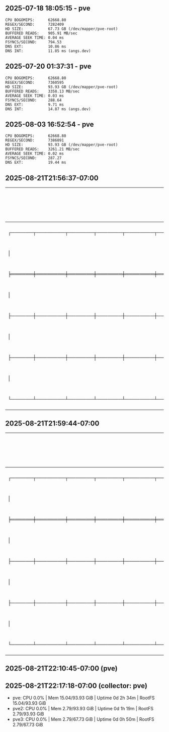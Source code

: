 
## 2025-07-18 18:05:15 - pve

```
CPU BOGOMIPS:      62668.80
REGEX/SECOND:      7282409
HD SIZE:           67.73 GB (/dev/mapper/pve-root)
BUFFERED READS:    905.91 MB/sec
AVERAGE SEEK TIME: 0.04 ms
FSYNCS/SECOND:     794.53
DNS EXT:           10.86 ms
DNS INT:           11.85 ms (angs.dev)
```

## 2025-07-20 01:37:31 - pve

```
CPU BOGOMIPS:      62668.80
REGEX/SECOND:      7360595
HD SIZE:           93.93 GB (/dev/mapper/pve-root)
BUFFERED READS:    3358.13 MB/sec
AVERAGE SEEK TIME: 0.03 ms
FSYNCS/SECOND:     288.64
DNS EXT:           9.71 ms
DNS INT:           14.87 ms (angs.dev)
```

## 2025-08-03 16:52:54 - pve

```
CPU BOGOMIPS:      62668.80
REGEX/SECOND:      7386091
HD SIZE:           93.93 GB (/dev/mapper/pve-root)
BUFFERED READS:    3261.21 MB/sec
AVERAGE SEEK TIME: 0.02 ms
FSYNCS/SECOND:     287.27
DNS EXT:           19.44 ms
```

## 2025-08-21T21:56:37-07:00

| Node | CPU % | Mem Used / Total (GiB) | Uptime (s) |
|------|------:|-------------------------:|-------------:|
| ┌──────┬────────┬───────┬───────┬────────┬───────────┬──────────┬─────────────────────────────────────────────────────────────────────────────────────────────────┬───────────┐ | -nan | 0.00 / 0.00 |  |
| │ | -nan | 0.00 / 0.00 | │ |
| ╞══════╪════════╪═══════╪═══════╪════════╪═══════════╪══════════╪═════════════════════════════════════════════════════════════════════════════════════════════════╪═══════════╡ | -nan | 0.00 / 0.00 |  |
| │ | -nan | 0.00 / 0.00 | │ |
| ├──────┼────────┼───────┼───────┼────────┼───────────┼──────────┼─────────────────────────────────────────────────────────────────────────────────────────────────┼───────────┤ | -nan | 0.00 / 0.00 |  |
| │ | -nan | 0.00 / 0.00 | │ |
| ├──────┼────────┼───────┼───────┼────────┼───────────┼──────────┼─────────────────────────────────────────────────────────────────────────────────────────────────┼───────────┤ | -nan | 0.00 / 0.00 |  |
| │ | -nan | 0.00 / 0.00 | │ |
| └──────┴────────┴───────┴───────┴────────┴───────────┴──────────┴─────────────────────────────────────────────────────────────────────────────────────────────────┴───────────┘ | -nan | 0.00 / 0.00 |  |

## 2025-08-21T21:59:44-07:00

| Node | CPU % | Mem Used / Total (GiB) | Uptime (s) |
|------|------:|-------------------------:|-------------:|
| ┌──────┬────────┬───────┬───────┬────────┬───────────┬──────────┬─────────────────────────────────────────────────────────────────────────────────────────────────┬────────────┐ | -nan | 0.00 / 0.00 |  |
| │ | -nan | 0.00 / 0.00 | │ |
| ╞══════╪════════╪═══════╪═══════╪════════╪═══════════╪══════════╪═════════════════════════════════════════════════════════════════════════════════════════════════╪════════════╡ | -nan | 0.00 / 0.00 |  |
| │ | -nan | 0.00 / 0.00 | │ |
| ├──────┼────────┼───────┼───────┼────────┼───────────┼──────────┼─────────────────────────────────────────────────────────────────────────────────────────────────┼────────────┤ | -nan | 0.00 / 0.00 |  |
| │ | -nan | 0.00 / 0.00 | │ |
| ├──────┼────────┼───────┼───────┼────────┼───────────┼──────────┼─────────────────────────────────────────────────────────────────────────────────────────────────┼────────────┤ | -nan | 0.00 / 0.00 |  |
| │ | -nan | 0.00 / 0.00 | │ |
| └──────┴────────┴───────┴───────┴────────┴───────────┴──────────┴─────────────────────────────────────────────────────────────────────────────────────────────────┴────────────┘ | -nan | 0.00 / 0.00 |  |

## 2025-08-21T22:10:45-07:00 (pve)

## 2025-08-21T22:17:18-07:00 (collector: pve)
- pve: CPU 0.0% | Mem 15.04/93.93 GiB | Uptime 0d 2h 34m | RootFS 15.04/93.93 GiB
- pve2: CPU 0.0% | Mem 2.79/93.93 GiB | Uptime 0d 1h 19m | RootFS 2.79/93.93 GiB
- pve3: CPU 0.0% | Mem 2.79/67.73 GiB | Uptime 0d 0h 50m | RootFS 2.79/67.73 GiB
